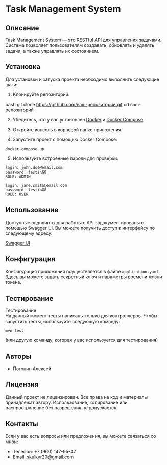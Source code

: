 # Task Management System

## Описание
Task Management System — это RESTful API для управления задачами. Система позволяет пользователям создавать, обновлять и удалять задачи, а также управлять их состоянием.

## Установка
Для установки и запуска проекта необходимо выполнить следующие шаги:

1. Клонируйте репозиторий:

bash
git clone https://github.com/ваш-репозиторий.git
cd ваш-репозиторий


2. Убедитесь, что у вас установлен [Docker](https://www.docker.com/get-started) и [Docker Compose](https://docs.docker.com/compose/).


3. Откройте консоль в корневой папке приложения.


4. Запустите проект с помощью Docker Compose:
```
docker-compose up
```

5. Используйте встроенные пароли для проверки:
 ```
login: john.doe@email.com
password: testinG8
ROLE: ADMIN
```
```
login: jane.smith@email.com
password: testinG8
ROLE: USER
```
## Использование
Доступные эндпоинты для работы с API задокументированы с помощью Swagger UI. Вы можете получить доступ к интерфейсу по следующему адресу:

[Swagger UI](http://localhost:8181/swagger-ui/index.html)

## Конфигурация
Конфигурация приложения осуществляется в файле `application.yaml`. Здесь вы можете задать секретный ключ и параметры времени жизни токена.

## Тестирование
Тестирование  
На данный момент тесты написаны только для контроллеров. Чтобы запустить тесты, используйте следующую команду:
```
mvn test
```
(или другую команду, которая у вас используется для тестирования)

## Авторы
- Погонин Алексей

## Лицензия
Данный проект не лицензирован. Все права на код и материалы принадлежат автору. Использование, копирование или распространение без разрешения не допускается.

## Контакты
Если у вас есть вопросы или предложения, вы можете связаться со мной:

- Телефон: +7 (960) 147-95-47
- Email: skulkyr20@gmail.com